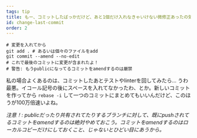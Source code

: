 ```yaml
---
tags: tip
title: もー、コミットしたばっかだけど、あと1個だけ入れなきゃいけない微修正あったの気づいちゃった！
id: change-last-commit
order: 2
---
```


```git
# 変更を入れてから
git add . # あるいは個々のファイルをadd
git commit --amend --no-edit
# これで最後のコミットに変更が含まれたよ！
# 警告: もうpublicになってるコミットをamendするのは厳禁
```

私の場合よくあるのは、コミットしたあとテストやlinterを回してみたら... うわ最悪。イコール記号の後にスペースを入れてなかったわ、とか。新しいコミットを作ってから `rebase -i` して一つのコミットにまとめてもいいんだけど、このほうが100万倍速いよね。

*注意！: publicだったり共有されてたりするブランチに対して、既にpushされてるコミットをamendするのは絶対やめておこう。コミットをamendするのはローカルコピーだけにしておくこと、じゃないとひどい目にあうから。*
